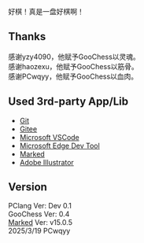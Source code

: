 好棋！真是一盘好棋啊！

## Thanks
感谢yzy4090，他赋予GooChess以灵魂。  
感谢haozexu，他赋予GooChess以筋骨。  
感谢PCwqyy，他赋予GooChess以血肉。  

## Used 3rd-party App/Lib
- [Git](https://git-scm.com/)
- [Gitee](https://gitee.com/)
- [Microsoft VSCode](https://code.visualstudio.com/)
- [Microsoft Edge Dev Tool](https://www.microsoft.com/en-us/edge/)
- [Marked](https://marked.js.org)
- [Adobe Illustrator](https://www.adobe.com/products/illustrator.html)

## Version
PClang Ver: Dev 0.1  
GooChess Ver: 0.4  
[Marked](https://marked.js.org) Ver: v15.0.5  
2025/3/19 PCwqyy